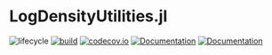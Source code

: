 # LogDensityUtilities.jl

![lifecycle](https://img.shields.io/badge/lifecycle-experimental-orange.svg)
[![build](https://github.com/tpapp/LogDensityUtilities.jl/workflows/CI/badge.svg)](https://github.com/tpapp/LogDensityUtilities.jl/actions?query=workflow%3ACI)
[![codecov.io](http://codecov.io/github/tpapp/LogDensityUtilities.jl/coverage.svg?branch=master)](http://codecov.io/github/tpapp/LogDensityUtilities.jl?branch=master)
[![Documentation](https://img.shields.io/badge/docs-stable-blue.svg)](https://tpapp.github.io/LogDensityUtilities.jl/stable)
[![Documentation](https://img.shields.io/badge/docs-master-blue.svg)](https://tpapp.github.io/LogDensityUtilities.jl/dev)

